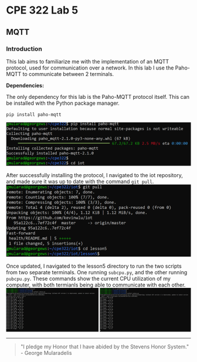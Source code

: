 # CPE 322 Lab 5
## MQTT

### Introduction
This lab aims to familiarize me with the implementation of an MQTT protocol, used for communication over a network. In this lab I use the Paho-MQTT to communicate between 2 terminals.

**Dependencies:** 

The only dependency for this lab is the Paho-MQTT protocol itself. This can be installed with the Python package manager.
```
pip install paho-mqtt
```
![](pipinstall.png)

After successfully installing the protocol, I navigated to the iot repository, and made sure it was up to date with the command `git pull`. 
![](gitpull.png)

Once updated, I navigated to the lesson5 directory to run the two scripts from two separate terminals. One running `subcpu.py`, and the other running `pubcpu.py`. These commands show the current CPU utilization of my computer, with both termianls being able to communicate with each other.
![](running.png)



---
> "I pledge my Honor that I have abided by the Stevens Honor System." - George Mularadelis
